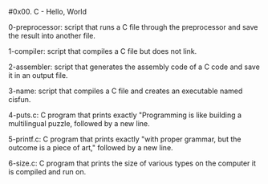 #0x00. C - Hello, World

0-preprocessor: script that runs a C file through the
preprocessor and save the result into another file.

1-compiler: script that compiles a C file but does not link.

2-assembler: script that generates the assembly code of a C
code and save it in an output file.

3-name: script that compiles a C file and creates an
executable named cisfun.

4-puts.c: C program that prints exactly
"Programming is like building a multilingual puzzle, 
followed by a new line.

5-printf.c: C program that prints exactly
"with proper grammar, but the outcome is a piece of art,"
followed by a new line.

6-size.c: C program that prints the size of 
various types on the computer it is compiled and run on.
